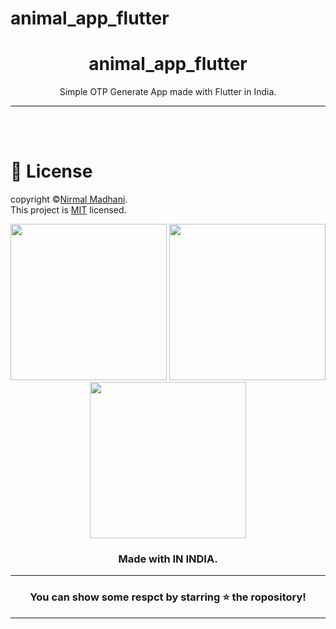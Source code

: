 # animal_app_flutter

<div align="center">


# **animal_app_flutter**
Simple OTP Generate App made with Flutter in India.


---

</div>

<br></br>

# 🪪 License 
copyright ©[Nirmal Madhani](https://github.com/nirmalmadhani2002).<br>
This project is [MIT](Licensed) licensed.

<div  align="center">

<img src="https://user-images.githubusercontent.com/115910370/229067112-bdb9b34e-dfe0-4628-bdee-5df4944a7b4a.png" width="250px">
<img src="https://user-images.githubusercontent.com/115910370/229067360-76b28b83-9d7e-456c-8e73-3a64037d05db.png" width="250px">
<img src="https://user-images.githubusercontent.com/115910370/229067686-a2554886-5dac-4a90-a6cd-6f7f5219f363.png" width="250px">

### Made with  IN INDIA.

----
### You can show some respct by starring ⭐ the ropository!
----

</div>

